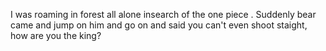 I was roaming in forest all alone insearch of the one piece . Suddenly bear came and jump on him and go on and said you can't even shoot staight, how are you the king?


